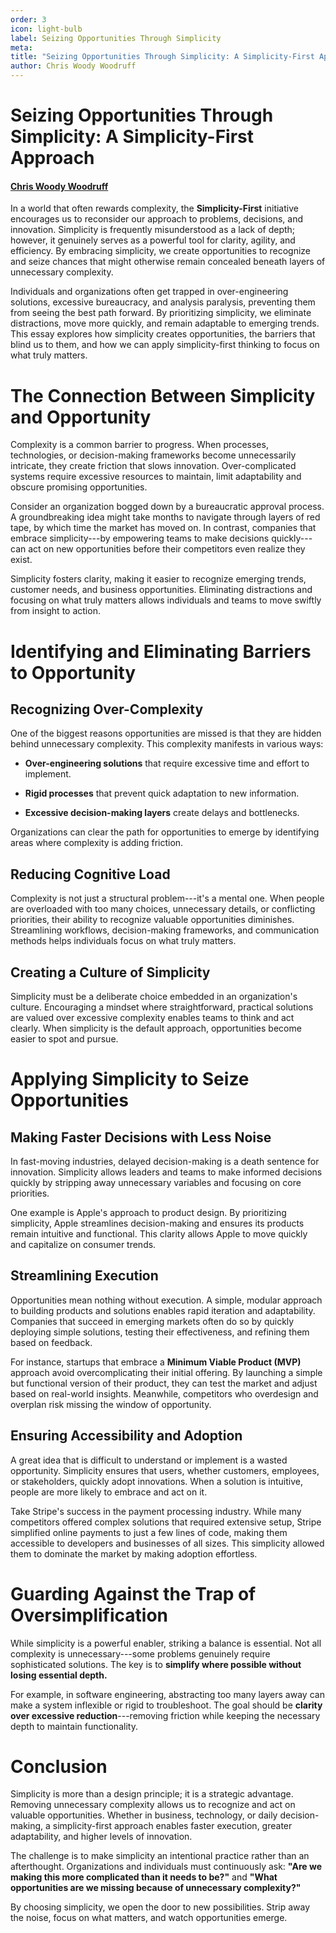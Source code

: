 ```yaml
---
order: 3
icon: light-bulb
label: Seizing Opportunities Through Simplicity
meta:
title: "Seizing Opportunities Through Simplicity: A Simplicity-First Approach"
author: Chris Woody Woodruff
---
```


# Seizing Opportunities Through Simplicity: A Simplicity-First Approach

#### [Chris Woody Woodruff](http://woodruff.dev)

In a world that often rewards complexity, the **Simplicity-First**
initiative encourages us to reconsider our approach to problems,
decisions, and innovation. Simplicity is frequently misunderstood as a
lack of depth; however, it genuinely serves as a powerful tool for
clarity, agility, and efficiency. By embracing simplicity, we create
opportunities to recognize and seize chances that might otherwise remain
concealed beneath layers of unnecessary complexity.

Individuals and organizations often get trapped in over-engineering
solutions, excessive bureaucracy, and analysis paralysis, preventing
them from seeing the best path forward. By prioritizing simplicity, we
eliminate distractions, move more quickly, and remain adaptable to
emerging trends. This essay explores how simplicity creates
opportunities, the barriers that blind us to them, and how we can apply
simplicity-first thinking to focus on what truly matters.

# The Connection Between Simplicity and Opportunity

Complexity is a common barrier to progress. When processes,
technologies, or decision-making frameworks become unnecessarily
intricate, they create friction that slows innovation. Over-complicated
systems require excessive resources to maintain, limit adaptability and
obscure promising opportunities.

Consider an organization bogged down by a bureaucratic approval process.
A groundbreaking idea might take months to navigate through layers of
red tape, by which time the market has moved on. In contrast, companies
that embrace simplicity---by empowering teams to make decisions
quickly---can act on new opportunities before their competitors even
realize they exist.

Simplicity fosters clarity, making it easier to recognize emerging
trends, customer needs, and business opportunities. Eliminating
distractions and focusing on what truly matters allows individuals and
teams to move swiftly from insight to action.

# Identifying and Eliminating Barriers to Opportunity

## Recognizing Over-Complexity

One of the biggest reasons opportunities are missed is that they are
hidden behind unnecessary complexity. This complexity manifests in
various ways:

- **Over-engineering solutions** that require excessive time and effort
  to implement.

- **Rigid processes** that prevent quick adaptation to new information.

- **Excessive decision-making layers** create delays and bottlenecks.

Organizations can clear the path for opportunities to emerge by
identifying areas where complexity is adding friction.

## Reducing Cognitive Load

Complexity is not just a structural problem---it's a mental one. When
people are overloaded with too many choices, unnecessary details, or
conflicting priorities, their ability to recognize valuable
opportunities diminishes. Streamlining workflows, decision-making
frameworks, and communication methods helps individuals focus on what
truly matters.

## Creating a Culture of Simplicity

Simplicity must be a deliberate choice embedded in an organization's
culture. Encouraging a mindset where straightforward, practical
solutions are valued over excessive complexity enables teams to think
and act clearly. When simplicity is the default approach, opportunities
become easier to spot and pursue.

# Applying Simplicity to Seize Opportunities

## Making Faster Decisions with Less Noise

In fast-moving industries, delayed decision-making is a death sentence
for innovation. Simplicity allows leaders and teams to make informed
decisions quickly by stripping away unnecessary variables and focusing
on core priorities.

One example is Apple's approach to product design. By prioritizing
simplicity, Apple streamlines decision-making and ensures its products
remain intuitive and functional. This clarity allows Apple to move
quickly and capitalize on consumer trends.

## Streamlining Execution

Opportunities mean nothing without execution. A simple, modular approach
to building products and solutions enables rapid iteration and
adaptability. Companies that succeed in emerging markets often do so by
quickly deploying simple solutions, testing their effectiveness, and
refining them based on feedback.

For instance, startups that embrace a **Minimum Viable Product (MVP)**
approach avoid overcomplicating their initial offering. By launching a
simple but functional version of their product, they can test the market
and adjust based on real-world insights. Meanwhile, competitors who
overdesign and overplan risk missing the window of opportunity.

## Ensuring Accessibility and Adoption

A great idea that is difficult to understand or implement is a wasted
opportunity. Simplicity ensures that users, whether customers,
employees, or stakeholders, quickly adopt innovations. When a solution
is intuitive, people are more likely to embrace and act on it.

Take Stripe\'s success in the payment processing industry. While many
competitors offered complex solutions that required extensive setup,
Stripe simplified online payments to just a few lines of code, making
them accessible to developers and businesses of all sizes. This
simplicity allowed them to dominate the market by making adoption
effortless.

# Guarding Against the Trap of Oversimplification

While simplicity is a powerful enabler, striking a balance is essential.
Not all complexity is unnecessary---some problems genuinely require
sophisticated solutions. The key is to **simplify where possible without
losing essential depth.**

For example, in software engineering, abstracting too many layers away
can make a system inflexible or rigid to troubleshoot. The goal should
be **clarity over excessive reduction**---removing friction while
keeping the necessary depth to maintain functionality.

# Conclusion

Simplicity is more than a design principle; it is a strategic advantage.
Removing unnecessary complexity allows us to recognize and act on
valuable opportunities. Whether in business, technology, or daily
decision-making, a simplicity-first approach enables faster execution,
greater adaptability, and higher levels of innovation.

The challenge is to make simplicity an intentional practice rather than
an afterthought. Organizations and individuals must continuously ask:
**\"Are we making this more complicated than it needs to be?\"** and
**\"What opportunities are we missing because of unnecessary
complexity?\"**

By choosing simplicity, we open the door to new possibilities. Strip
away the noise, focus on what matters, and watch opportunities emerge.
